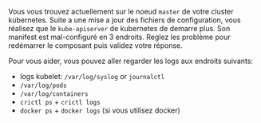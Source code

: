 Vous vous trouvez actuellement sur le noeud `master` de votre cluster kubernetes. Suite a une mise a jour des fichiers de configuration, vous réalisez que le `kube-apiserver` de kubernetes de demarre plus. Son manifest est mal-configuré en 3 endroits. Reglez les problème pour redémarrer le composant puis validez votre réponse.

Pour vous aider, vous pouvez aller regarder les logs aux endroits suivants:
- logs kubelet: `/var/log/syslog` or `journalctl`
- `/var/log/pods`
- `/var/log/containers`
- `crictl ps` + `crictl logs`
- `docker ps` + `docker logs` (si vous utilisez docker)

